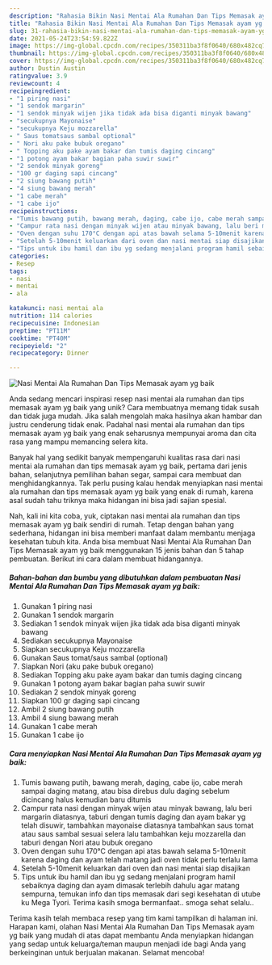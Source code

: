 ```yaml
---
description: "Rahasia Bikin Nasi Mentai Ala Rumahan Dan Tips Memasak ayam yg baik yang Menggugah Selera"
title: "Rahasia Bikin Nasi Mentai Ala Rumahan Dan Tips Memasak ayam yg baik yang Menggugah Selera"
slug: 31-rahasia-bikin-nasi-mentai-ala-rumahan-dan-tips-memasak-ayam-yg-baik-yang-menggugah-selera
date: 2021-05-24T23:54:59.822Z
image: https://img-global.cpcdn.com/recipes/350311ba3f8f0640/680x482cq70/nasi-mentai-ala-rumahan-dan-tips-memasak-ayam-yg-baik-foto-resep-utama.jpg
thumbnail: https://img-global.cpcdn.com/recipes/350311ba3f8f0640/680x482cq70/nasi-mentai-ala-rumahan-dan-tips-memasak-ayam-yg-baik-foto-resep-utama.jpg
cover: https://img-global.cpcdn.com/recipes/350311ba3f8f0640/680x482cq70/nasi-mentai-ala-rumahan-dan-tips-memasak-ayam-yg-baik-foto-resep-utama.jpg
author: Dustin Austin
ratingvalue: 3.9
reviewcount: 4
recipeingredient:
- "1 piring nasi"
- "1 sendok margarin"
- "1 sendok minyak wijen jika tidak ada bisa diganti minyak bawang"
- "secukupnya Mayonaise"
- "secukupnya Keju mozzarella"
- " Saus tomatsaus sambal optional"
- " Nori aku pake bubuk oregano"
- " Topping aku pake ayam bakar dan tumis daging cincang"
- "1 potong ayam bakar bagian paha suwir suwir"
- "2 sendok minyak goreng"
- "100 gr daging sapi cincang"
- "2 siung bawang putih"
- "4 siung bawang merah"
- "1 cabe merah"
- "1 cabe ijo"
recipeinstructions:
- "Tumis bawang putih, bawang merah, daging, cabe ijo, cabe merah sampai daging matang, atau bisa direbus dulu daging sebelum dicincang halus kemudian baru ditumis"
- "Campur rata nasi dengan minyak wijen atau minyak bawang, lalu beri margarin diatasnya, taburi dengan tumis daging dan ayam bakar yg telah disuwir, tambahkan mayonaise diatasnya tambahkan saus tomat atau saus sambal sesuai selera lalu tambahkan keju mozzarella dan taburi dengan Nori atau bubuk oregano"
- "Oven dengan suhu 170°C dengan api atas bawah selama 5-10menit karena daging dan ayam telah matang jadi oven tidak perlu terlalu lama"
- "Setelah 5-10menit keluarkan dari oven dan nasi mentai siap disajikan"
- "Tips untuk ibu hamil dan ibu yg sedang menjalani program hamil sebaiknya daging dan ayam dimasak terlebih dahulu agar matang sempurna, temukan info dan tips memasak dari segi kesehatan di utube ku Mega Tyori. Terima kasih smoga bermanfaat.. smoga sehat selalu.."
categories:
- Resep
tags:
- nasi
- mentai
- ala

katakunci: nasi mentai ala 
nutrition: 114 calories
recipecuisine: Indonesian
preptime: "PT11M"
cooktime: "PT40M"
recipeyield: "2"
recipecategory: Dinner

---
```



![Nasi Mentai Ala Rumahan Dan Tips Memasak ayam yg baik](https://img-global.cpcdn.com/recipes/350311ba3f8f0640/680x482cq70/nasi-mentai-ala-rumahan-dan-tips-memasak-ayam-yg-baik-foto-resep-utama.jpg)

Anda sedang mencari inspirasi resep nasi mentai ala rumahan dan tips memasak ayam yg baik yang unik? Cara membuatnya memang tidak susah dan tidak juga mudah. Jika salah mengolah maka hasilnya akan hambar dan justru cenderung tidak enak. Padahal nasi mentai ala rumahan dan tips memasak ayam yg baik yang enak seharusnya mempunyai aroma dan cita rasa yang mampu memancing selera kita.

Banyak hal yang sedikit banyak mempengaruhi kualitas rasa dari nasi mentai ala rumahan dan tips memasak ayam yg baik, pertama dari jenis bahan, selanjutnya pemilihan bahan segar, sampai cara membuat dan menghidangkannya. Tak perlu pusing kalau hendak menyiapkan nasi mentai ala rumahan dan tips memasak ayam yg baik yang enak di rumah, karena asal sudah tahu triknya maka hidangan ini bisa jadi sajian spesial.




Nah, kali ini kita coba, yuk, ciptakan nasi mentai ala rumahan dan tips memasak ayam yg baik sendiri di rumah. Tetap dengan bahan yang sederhana, hidangan ini bisa memberi manfaat dalam membantu menjaga kesehatan tubuh kita. Anda bisa membuat Nasi Mentai Ala Rumahan Dan Tips Memasak ayam yg baik menggunakan 15 jenis bahan dan 5 tahap pembuatan. Berikut ini cara dalam membuat hidangannya.

<!--inarticleads1-->

##### Bahan-bahan dan bumbu yang dibutuhkan dalam pembuatan Nasi Mentai Ala Rumahan Dan Tips Memasak ayam yg baik:

1. Gunakan 1 piring nasi
1. Gunakan 1 sendok margarin
1. Sediakan 1 sendok minyak wijen jika tidak ada bisa diganti minyak bawang
1. Sediakan secukupnya Mayonaise
1. Siapkan secukupnya Keju mozzarella
1. Gunakan  Saus tomat/saus sambal (optional)
1. Siapkan  Nori (aku pake bubuk oregano)
1. Sediakan  Topping aku pake ayam bakar dan tumis daging cincang
1. Gunakan 1 potong ayam bakar bagian paha suwir suwir
1. Sediakan 2 sendok minyak goreng
1. Siapkan 100 gr daging sapi cincang
1. Ambil 2 siung bawang putih
1. Ambil 4 siung bawang merah
1. Gunakan 1 cabe merah
1. Gunakan 1 cabe ijo




<!--inarticleads2-->

##### Cara menyiapkan Nasi Mentai Ala Rumahan Dan Tips Memasak ayam yg baik:

1. Tumis bawang putih, bawang merah, daging, cabe ijo, cabe merah sampai daging matang, atau bisa direbus dulu daging sebelum dicincang halus kemudian baru ditumis
1. Campur rata nasi dengan minyak wijen atau minyak bawang, lalu beri margarin diatasnya, taburi dengan tumis daging dan ayam bakar yg telah disuwir, tambahkan mayonaise diatasnya tambahkan saus tomat atau saus sambal sesuai selera lalu tambahkan keju mozzarella dan taburi dengan Nori atau bubuk oregano
1. Oven dengan suhu 170°C dengan api atas bawah selama 5-10menit karena daging dan ayam telah matang jadi oven tidak perlu terlalu lama
1. Setelah 5-10menit keluarkan dari oven dan nasi mentai siap disajikan
1. Tips untuk ibu hamil dan ibu yg sedang menjalani program hamil sebaiknya daging dan ayam dimasak terlebih dahulu agar matang sempurna, temukan info dan tips memasak dari segi kesehatan di utube ku Mega Tyori. Terima kasih smoga bermanfaat.. smoga sehat selalu..




Terima kasih telah membaca resep yang tim kami tampilkan di halaman ini. Harapan kami, olahan Nasi Mentai Ala Rumahan Dan Tips Memasak ayam yg baik yang mudah di atas dapat membantu Anda menyiapkan hidangan yang sedap untuk keluarga/teman maupun menjadi ide bagi Anda yang berkeinginan untuk berjualan makanan. Selamat mencoba!
